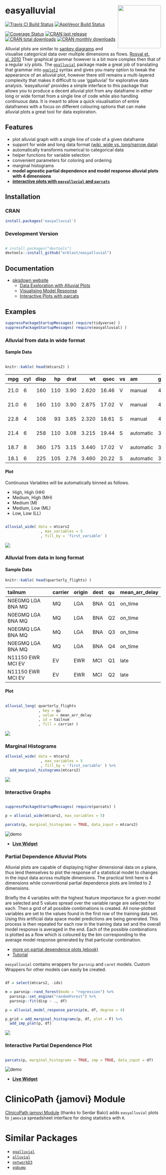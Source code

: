 
<!-- README.md is generated from README.Rmd. Please edit that file -->

# easyalluvial <a href='https://erblast.github.io/easyalluvial'><img src='man/figures/logo.png' align="right" height="139" /></a>

[![Travis CI Build
Status](https://travis-ci.org/erblast/easyalluvial.svg?branch=master)](https://travis-ci.org/erblast/easyalluvial)
[![AppVeyor Build
Status](https://ci.appveyor.com/api/projects/status/github/erblast/easyalluvial?branch=master&svg=true)](https://ci.appveyor.com/project/erblast/easyalluvial)

[![Coverage
Status](https://img.shields.io/codecov/c/github/erblast/easyalluvial/master.svg)](https://codecov.io/github/erblast/easyalluvial?branch=master)
[![CRAN last
release](https://www.r-pkg.org/badges/last-release/easyalluvial)](https://CRAN.R-project.org/package=easyalluvial)
[![CRAN total
downloads](https://cranlogs.r-pkg.org/badges/grand-total/easyalluvial)](https://CRAN.R-project.org/package=easyalluvial)
[![CRAN monthly
downloads](https://cranlogs.r-pkg.org/badges/easyalluvial)](https://CRAN.R-project.org/package=easyalluvial)

Alluvial plots are similar to [sankey
diagrams](https://en.wikipedia.org/wiki/Sankey_diagram) and visualise
categorical data over multiple dimensions as flows. [Rosval et.
al. 2010](https://journals.plos.org/plosone/article?id=10.1371/journal.pone.0008694)
Their graphical grammar however is a bit more complex then that of a
regular x/y plots. The
[`ggalluvial`](http://corybrunson.github.io/ggalluvial/) package made a
great job of translating that grammar into
[`ggplot2`](https://github.com/tidyverse/ggplot2) syntax and gives you
many option to tweak the appearance of an alluvial plot, however there
still remains a multi-layered complexity that makes it difficult to use
‘ggalluvial’ for explorative data analysis. ‘easyalluvial’ provides a
simple interface to this package that allows you to produce a decent
alluvial plot from any dataframe in either long or wide format from a
single line of code while also handling continuous data. It is meant to
allow a quick visualisation of entire dataframes with a focus on
different colouring options that can make alluvial plots a great tool
for data exploration.

## Features

  - plot alluvial graph with a single line of code of a given dataframe
  - support for wide and long data format [(wiki, wide vs. long/narrow
    data)](https://en.wikipedia.org/wiki/Wide_and_narrow_data)
  - automatically transforms numerical to categorical data
  - helper functions for variable selection
  - convenient parameters for coloring and ordering
  - marginal histograms
  - **model agnostic partial dependence and model response alluvial
    plots with 4 dimensions**
  - **[interactive plots with `easyalluvial` and
    `parcats`](https://erblast.github.io/parcats/articles/parcats.html)**

## Installation

### CRAN

``` r
install.packages('easyalluvial')
```

### Development Version

``` r

# install.packages("devtools")
devtools::install_github("erblast/easyalluvial")
```

## Documentation

  - [pkgdown website](https://erblast.github.io/easyalluvial/)
      - [Data Exploration with Alluvial
        Plots](https://erblast.github.io/easyalluvial/articles/data_exploration.html)
      - [Visualising Model
        Response](https://erblast.github.io/easyalluvial/articles/model_response.html)
      - [Interactive Plots with
        parcats](https://erblast.github.io/easyalluvial/articles/parcats.html)

## Examples

``` r
suppressPackageStartupMessages( require(tidyverse) )
suppressPackageStartupMessages( require(easyalluvial) )
```

### Alluvial from data in wide format

#### Sample Data

``` r

knitr::kable( head(mtcars2) )
```

|  mpg | cyl | disp |  hp | drat |    wt |  qsec | vs | am        | gear | carb | ids               |
| ---: | :-- | ---: | --: | ---: | ----: | ----: | :- | :-------- | :--- | :--- | :---------------- |
| 21.0 | 6   |  160 | 110 | 3.90 | 2.620 | 16.46 | V  | manual    | 4    | 4    | Mazda RX4         |
| 21.0 | 6   |  160 | 110 | 3.90 | 2.875 | 17.02 | V  | manual    | 4    | 4    | Mazda RX4 Wag     |
| 22.8 | 4   |  108 |  93 | 3.85 | 2.320 | 18.61 | S  | manual    | 4    | 1    | Datsun 710        |
| 21.4 | 6   |  258 | 110 | 3.08 | 3.215 | 19.44 | S  | automatic | 3    | 1    | Hornet 4 Drive    |
| 18.7 | 8   |  360 | 175 | 3.15 | 3.440 | 17.02 | V  | automatic | 3    | 2    | Hornet Sportabout |
| 18.1 | 6   |  225 | 105 | 2.76 | 3.460 | 20.22 | S  | automatic | 3    | 1    | Valiant           |

#### Plot

Continuous Variables will be automatically binned as follows.

  - High, High (HH)
  - Medium, High (MH)
  - Medium (M)
  - Medium, Low (ML)
  - Low, Low (LL)

<!-- end list -->

``` r

alluvial_wide( data = mtcars2
                , max_variables = 5
                , fill_by = 'first_variable' )
```

![](man/figures/README-wide_plot-1.png)<!-- -->

### Alluvial from data in long format

#### Sample Data

``` r
knitr::kable( head(quarterly_flights) )
```

| tailnum           | carrier | origin | dest | qu | mean\_arr\_delay |
| :---------------- | :------ | :----- | :--- | :- | :--------------- |
| N0EGMQ LGA BNA MQ | MQ      | LGA    | BNA  | Q1 | on\_time         |
| N0EGMQ LGA BNA MQ | MQ      | LGA    | BNA  | Q2 | on\_time         |
| N0EGMQ LGA BNA MQ | MQ      | LGA    | BNA  | Q3 | on\_time         |
| N0EGMQ LGA BNA MQ | MQ      | LGA    | BNA  | Q4 | on\_time         |
| N11150 EWR MCI EV | EV      | EWR    | MCI  | Q1 | late             |
| N11150 EWR MCI EV | EV      | EWR    | MCI  | Q2 | late             |

#### Plot

``` r

alluvial_long( quarterly_flights
               , key = qu
               , value = mean_arr_delay
               , id = tailnum
               , fill = carrier )
```

![](man/figures/README-plot_long-1.png)<!-- -->

### Marginal Histograms

``` r
alluvial_wide( data = mtcars2
                , max_variables = 5
                , fill_by = 'first_variable' ) %>%
  add_marginal_histograms(mtcars2)
```

![](man/figures/README-unnamed-chunk-3-1.png)<!-- -->

### Interactive Graphs

``` r

suppressPackageStartupMessages( require(parcats) )

p = alluvial_wide(mtcars2, max_variables = 5)

parcats(p, marginal_histograms = TRUE, data_input = mtcars2)
```

![demo](https://raw.githubusercontent.com/erblast/parcats/master/man/figures/demo1.gif)

  - **[Live
    Widget](https://erblast.github.io/parcats/articles/parcats.html)**

### Partial Dependence Alluvial Plots

Alluvial plots are capable of displaying higher dimensional data on a
plane, thus lend themselves to plot the response of a statistical model
to changes in the input data across multiple dimensions. The practical
limit here is 4 dimensions while conventional partial dependence plots
are limited to 2 dimensions.

Briefly the 4 variables with the highest feature importance for a given
model are selected and 5 values spread over the variable range are
selected for each. Then a grid of all possible combinations is created.
All none-plotted variables are set to the values found in the first row
of the training data set. Using this artificial data space model
predictions are being generated. This process is then repeated for each
row in the training data set and the overall model response is averaged
in the end. Each of the possible combinations is plotted as a flow which
is coloured by the bin corresponding to the average model response
generated by that particular combination.

  - [more on partial dependence plots
    (ebook)](https://christophm.github.io/interpretable-ml-book/)
  - [Tutorial](https://www.datisticsblog.com/2019/04/visualising-model-response-with-easyalluvial/)

`easyalluvial` contains wrappers for `parsnip` and `caret` models.
Custom Wrappers for other models can easily be created.

``` r

df = select(mtcars2, -ids)

m = parsnip::rand_forest(mode = "regression") %>%
  parsnip::set_engine("randomForest") %>%
  parsnip::fit(disp ~ ., df)

p = alluvial_model_response_parsnip(m, df, degree = 4)

p_grid = add_marginal_histograms(p, df, plot = F) %>%
  add_imp_plot(p, df)
```

![](man/figures/README-unnamed-chunk-5-1.png)<!-- -->

### Interactive Partial Dependence Plot

``` r

parcats(p, marginal_histograms = TRUE, imp = TRUE, data_input = df)
```

![demo](https://raw.githubusercontent.com/erblast/parcats/master/man/figures/demo2.gif)
- **[Live
Widget](https://erblast.github.io/parcats/articles/parcats.html)**

# ClinicoPath {jamovi} Module

[ClinicoPath jamovi
Module](https://github.com/sbalci/ClinicoPathJamoviModule) (thanks to
Serdar Balci) adds `easyalluvial` plots to `jamovi`a spreadsheet
interface for doing statistics with `R`.

# Similar Packages

  - [`ggalluvial`](https://github.com/corybrunson/ggalluvial/)
  - [`alluvial`](https://github.com/mbojan/alluvial)
  - [`networkD3`](https://github.com/christophergandrud/networkD3)
  - [`ggbump`](https://github.com/davidsjoberg/ggbump)
